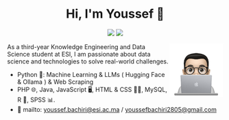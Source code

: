 
<h1 align="center">Hi, I'm Youssef 👋</h1>
<p align="center">
    <a href="https://www.linkedin.com/in/youssef-bachiri-371005238/"><img src="https://img.shields.io/badge/linkedin-%230177B5?style=flat&logo=linkedin&logoColor=white"/></a>
    <a href="https://www.instagram.com/youssef_bach/"><img src="https://img.shields.io/badge/instagram-%23E4415F?style=flat&logo=instagram&logoColor=white"/></a>
  </p>
  
  <img src="profile-img.png" align="right" width="25%"/>

As a third-year Knowledge Engineering and Data Science student at ESI, I am passionate about data science and technologies to solve real-world challenges.

- Python 🐍: Machine Learning & LLMs ( Hugging Face & Ollama ) & Web Scraping 
- PHP 🌐, Java, JavaScript 🖥️, HTML & CSS 📄🎨, MySQL, R 🔢, SPSS 📊.
- 💬 mailto: youssef.bachiri@esi.ac.ma / youssefbachiri2805@gmail.com
